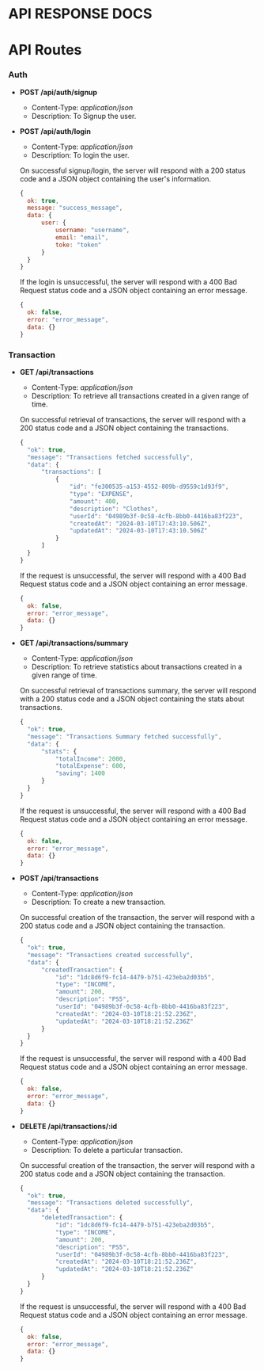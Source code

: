 # API RESPONSE DOCS

# API Routes

### Auth

- **POST /api/auth/signup**
  - Content-Type: _application/json_
  - Description: To Signup the user.

- **POST /api/auth/login**
  - Content-Type: _application/json_
  - Description: To login the user.

  On successful signup/login, the server will respond with a 200 status code and a JSON object containing the user's information.
  ```javascript 
  {
    ok: true,
    message: "success_message",
    data: {
        user: {
            username: "username",
            email: "email",
            toke: "token"
        }
    }
  }
  ```
  
  If the login is unsuccessful, the server will respond with a 400 Bad Request status code and a JSON object containing an error message. 
  ```javascript 
  {
    ok: false,
    error: "error_message",
    data: {}
  }
  ```


### Transaction

- **GET /api/transactions**
  - Content-Type: _application/json_
  - Description: To retrieve all transactions created in a given range of time.

   On successful retrieval of transactions, the server will respond with a 200 status code and a JSON object containing the transactions.
  ```javascript 
  {
    "ok": true,
    "message": "Transactions fetched successfully",
    "data": {
        "transactions": [
            {
                "id": "fe300535-a153-4552-809b-d9559c1d93f9",
                "type": "EXPENSE",
                "amount": 400,
                "description": "Clothes",
                "userId": "04989b3f-0c58-4cfb-8bb0-4416ba83f223",
                "createdAt": "2024-03-10T17:43:10.506Z",
                "updatedAt": "2024-03-10T17:43:10.506Z"
            }
        ]
    }
  }
  ```
  
  If the request is unsuccessful, the server will respond with a 400 Bad Request status code and a JSON object containing an error message. 
  ```javascript 
  {
    ok: false,
    error: "error_message",
    data: {}
  }
  ```

- **GET /api/transactions/summary**
  - Content-Type: _application/json_
  - Description: To retrieve statistics about transactions created in a given range of time.

  On successful retrieval of transactions summary, the server will respond with a 200 status code and a JSON object containing the stats about transactions.
  ```javascript 
  {
    "ok": true,
    "message": "Transactions Summary fetched successfully",
    "data": {
        "stats": {
            "totalIncome": 2000,
            "totalExpense": 600,
            "saving": 1400
        }
    }
  }
  ```
  
  If the request is unsuccessful, the server will respond with a 400 Bad Request status code and a JSON object containing an error message. 
  ```javascript 
  {
    ok: false,
    error: "error_message",
    data: {}
  }
  ```

- **POST /api/transactions**
  - Content-Type: _application/json_
  - Description: To create a new transaction.

  On successful creation of the transaction, the server will respond with a 200 status code and a JSON object containing the transaction.
  ```javascript 
  {
    "ok": true,
    "message": "Transactions created successfully",
    "data": {
        "createdTransaction": {
            "id": "1dc8d6f9-fc14-4479-b751-423eba2d03b5",
            "type": "INCOME",
            "amount": 200,
            "description": "PS5",
            "userId": "04989b3f-0c58-4cfb-8bb0-4416ba83f223",
            "createdAt": "2024-03-10T18:21:52.236Z",
            "updatedAt": "2024-03-10T18:21:52.236Z"
        }
    }
  }
  ```
  
  If the request is unsuccessful, the server will respond with a 400 Bad Request status code and a JSON object containing an error message. 
  ```javascript 
  {
    ok: false,
    error: "error_message",
    data: {}
  }
  ```


- **DELETE /api/transactions/:id**
  - Content-Type: _application/json_
  - Description: To delete a particular transaction.
    
  On successful creation of the transaction, the server will respond with a 200 status code and a JSON object containing the transaction.
  ```javascript 
  {
    "ok": true,
    "message": "Transactions deleted successfully",
    "data": {
        "deletedTransaction": {
            "id": "1dc8d6f9-fc14-4479-b751-423eba2d03b5",
            "type": "INCOME",
            "amount": 200,
            "description": "PS5",
            "userId": "04989b3f-0c58-4cfb-8bb0-4416ba83f223",
            "createdAt": "2024-03-10T18:21:52.236Z",
            "updatedAt": "2024-03-10T18:21:52.236Z"
        }
    }
  }
  ```
  
  If the request is unsuccessful, the server will respond with a 400 Bad Request status code and a JSON object containing an error message. 
  ```javascript 
  {
    ok: false,
    error: "error_message",
    data: {}
  }
  ```